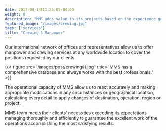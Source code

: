 ```yaml
---
date: 2017-04-14T11:25:05-04:00
weight: 8
description: "MMS adds value to its projects based on the experience gained offering services around the world accomplishing the most demanding standards"
featured_image: "/images/crewing.jpg"
tags: ["services"]
title: "Crewing & Manpower"
---
```


Our international network of offices and representatives allow us to offer manpower and crewing services at any worldwide location to cover the positions requested by our clients.

{{< figure src="/images/post/crewing01.jpg" title="MMS has a comprehensive database and always works with the best professionals." >}}

The operational capacity of MMS allow us to react accurately and making appropriate modifications in any circumstances or geographical location, calculating every detail to apply changes of destination, operation, region or project.

MMS team meets their clients’ necessities exceeding its expectations managing thoroughly and efficiently to guarantee the excellent work of the operations accomplishing the most satisfying results.